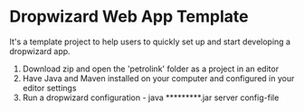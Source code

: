 # Dropwizard Web App Template
It's a template project to help users to quickly set up and start developing a dropwizard app.

1. Download zip and open the 'petrolink' folder as a project in an editor
2. Have Java and Maven installed on your computer and configured in your editor settings
3. Run a dropwizard configuration - java *********.jar server config-file 
